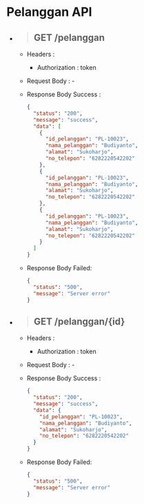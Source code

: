 # Pelanggan API

- > ## **GET** /pelanggan

  - Headers :

    - Authorization : token

  - Request Body : -

  - Response Body Success :

    ```json
    {
      "status": "200",
      "message": "success",
      "data": [
        {
          "id_pelanggan": "PL-10023",
          "nama_pelanggan": "Budiyanto",
          "alamat": "Sukoharjo",
          "no_telepon": "6282220542202"
        },
        {
          "id_pelanggan": "PL-10023",
          "nama_pelanggan": "Budiyanto",
          "alamat": "Sukoharjo",
          "no_telepon": "6282220542202"
        },
        {
          "id_pelanggan": "PL-10023",
          "nama_pelanggan": "Budiyanto",
          "alamat": "Sukoharjo",
          "no_telepon": "6282220542202"
        }
      ]
    }
    ```

  - Response Body Failed:

    ```json
    {
      "status": "500",
      "message": "Server error"
    }
    ```

- > ## **GET** /pelanggan/{id}

  - Headers :

    - Authorization : token

  - Request Body : -

  - Response Body Success :

    ```json
    {
      "status": "200",
      "message": "success",
      "data": {
        "id_pelanggan": "PL-10023",
        "nama_pelanggan": "Budiyanto",
        "alamat": "Sukoharjo",
        "no_telepon": "6282220542202"
      }
    }
    ```

  - Response Body Failed:

    ```json
    {
      "status": "500",
      "message": "Server error"
    }
    ```
